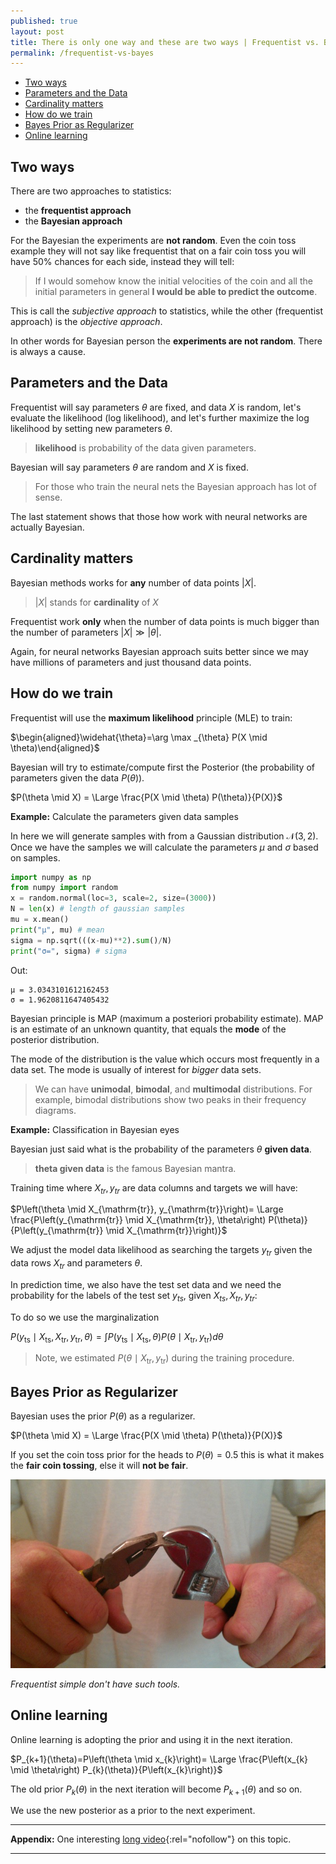 ```yaml
---
published: true
layout: post
title: There is only one way and these are two ways | Frequentist vs. Bayes approach
permalink: /frequentist-vs-bayes
---
```

- [Two ways](#two-ways)
- [Parameters and the Data](#parameters-and-the-data)
- [Cardinality matters](#cardinality-matters)
- [How do we train](#how-do-we-train)
- [Bayes Prior as Regularizer](#bayes-prior-as-regularizer)
- [Online learning](#online-learning)


## Two ways

There are two approaches to statistics:

* the **frequentist approach**
* the **Bayesian approach**

For the Bayesian the experiments are **not random**. Even the coin toss example they will not say like frequentist that on a fair coin toss you will have 50% chances for each side, instead they will tell:

> If I would somehow know the initial velocities of the coin and all the initial parameters in general **I would be able to predict the outcome**.

This is call the _subjective approach_ to statistics, while the other (frequentist approach) is the _objective approach_.

In other words for Bayesian person the **experiments are not random**. There is always a cause.

## Parameters and the Data

Frequentist will say parameters $\theta$ are fixed, and data $X$ is random, let's evaluate the likelihood (log likelihood), and let's further maximize the log likelihood by setting new parameters $\theta$.

> **likelihood** is probability of the data given parameters.

Bayesian will say parameters $\theta$ are random and $X$ is fixed.

> For those who train the neural nets the Bayesian approach has lot of sense.

The last statement shows that those how work with neural networks are actually Bayesian.


## Cardinality matters

Bayesian methods works for **any** number of
data points $\vert X \vert$.

> $\vert X \vert$ stands for **cardinality** of $X$

Frequentist work **only** when the number of data points is much bigger than the number of parameters $\vert X \vert \gg \vert \theta\vert$.

Again, for neural networks Bayesian approach suits better since we may have millions of parameters and just thousand data points.

## How do we train

Frequentist will use the **maximum likelihood** principle (MLE) to train:

$\begin{aligned}\widehat{\theta}=\arg \max _{\theta} P(X \mid \theta)\end{aligned}$

Bayesian will try to estimate/compute first the Posterior (the probability of parameters given the data $P(\theta)$).

$P(\theta \mid X) = \Large \frac{P(X \mid \theta) P(\theta)}{P(X)}$

**Example:** Calculate the parameters given data samples

In here we will generate samples with from a Gaussian distribution $\mathcal N(3,2)$. Once we have the samples we will calculate the parameters $\mu$ and $\sigma$ based on samples.

```python
import numpy as np
from numpy import random
x = random.normal(loc=3, scale=2, size=(3000))
N = len(x) # length of gaussian samples
mu = x.mean()
print("μ", mu) # mean
sigma = np.sqrt(((x-mu)**2).sum()/N)
print("σ=", sigma) # sigma
```

Out:

```
μ = 3.0343101612162453
σ = 1.9620811647405432
```

Bayesian principle is MAP (maximum a posteriori probability estimate). MAP is an estimate of an unknown quantity, that equals the **mode** of the posterior distribution.

The mode of the distribution is the value which occurs most frequently in a data set. The mode is usually of interest for _bigger_ data sets.

> We can have **unimodal**, **bimodal**, and **multimodal** distributions.
> For example, bimodal distributions show two peaks in their frequency diagrams.

**Example:** Classification in Bayesian eyes

Bayesian just said what is the probability of the parameters $\theta$ **given data**. 

> **theta given data** is the famous Bayesian mantra.

Training time where $X_{tr}, y_{tr}$ are data columns and targets we will have:

$P\left(\theta \mid X_{\mathrm{tr}}, y_{\mathrm{tr}}\right)= \Large \frac{P\left(y_{\mathrm{tr}} \mid X_{\mathrm{tr}}, \theta\right) P(\theta)}{P\left(y_{\mathrm{tr}} \mid X_{\mathrm{tr}}\right)}$

We adjust the model data likelihood as searching the targets $y_{tr}$ given the data rows $X_{tr}$ and parameters $\theta$.

In prediction time, we also have the test set data and we need the probability for the labels of the test set $y_{ts}$, given $X_{ts}, X_{tr}, y_{tr}$:

To do so we use the marginalization 

$P\left(y_{\mathrm{ts}} \mid X_{\mathrm{ts}}, X_{\mathrm{tr}}, y_{\mathrm{tr}},\theta\right)=\int P\left(y_{\mathrm{ts}} \mid X_{\mathrm{ts}}, \theta\right) P\left(\theta \mid X_{\mathrm{tr}}, y_{\mathrm{tr}}\right) d\theta$

> Note, we estimated $P\left(\theta \mid X_{\mathrm{tr}}, y_{\mathrm{tr}}\right)$ during the training procedure.

## Bayes Prior as Regularizer 

Bayesian uses the prior $P(\theta)$ as a regularizer.

$P(\theta \mid X) = \Large \frac{P(X \mid \theta) P(\theta)}{P(X)}$

If you set the coin toss prior for the heads to $P(\theta)=0.5$ this is what it makes the **fair coin tossing**, else it will **not be fair**.

![unfair coin](/images/2021/02/unfair-coin.jpg)

_Frequentist simple don't have such tools._


## Online learning 

Online learning is adopting the prior and using it in the next iteration.


$P_{k+1}(\theta)=P\left(\theta \mid x_{k}\right)= \Large \frac{P\left(x_{k} \mid \theta\right) P_{k}(\theta)}{P\left(x_{k}\right)}$

The old prior $P_k(\theta)$ in the next iteration will become $P_{k+1}(\theta)$ and so on.

We use the new posterior as a prior to the next experiment.


---

**Appendix:** One interesting [long video](https://www.youtube.com/watch?v=eDMGDhyDxuY){:rel="nofollow"} on this topic. 

---